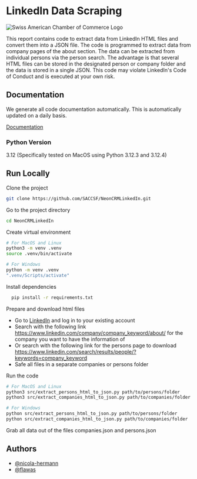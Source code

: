 # LinkedIn Data Scraping

![Swiss American Chamber of Commerce Logo](https://saccsf.com/wp-content/uploads/2015/05/saccsf-logo.jpg)

This report contains code to extract data from LinkedIn HTML files and convert them into a JSON file. The code is programmed to extract data from company pages of the about section. The data can be extracted from individual persons via the person search. The advantage is that several HTML files can be stored in the designated person or company folder and the data is stored in a single JSON.
This code may violate LinkedIn's Code of Conduct and is executed at your own risk. 


## Documentation
We generate all code documentation automatically. This is automatically updated on a daily basis.

[Documentation](https://saccsf.github.io/NeonCRMLinkedIn/)

### Python Version
3.12 (Specifically tested on MacOS using Python 3.12.3 and 3.12.4)

## Run Locally

Clone the project

```bash
git clone https://github.com/SACCSF/NeonCRMLinkedIn.git
```

Go to the project directory

```bash
cd NeonCRMLinkedIn
```
Create virtual environment
```bash
# For MacOS and Linux
python3 -m venv .venv
source .venv/bin/activate

# For Windows
python -m venv .venv
".venv/Scripts/activate"
```

Install dependencies

```bash
  pip install -r requirements.txt
```

Prepare and download html files
- Go to [LinkedIn](linkedin.com) and log in to your existing account
- Search with the following link https://www.linkedin.com/company/company_keyword/about/ for the company you want to have the information of 
- Or search with the following link for the persons page to download https://www.linkedin.com/search/results/people/?keywords=company_keyword
- Safe all files in a separate companies or persons folder

Run the code
```bash
# For MacOS and Linux
python3 src/extract_persons_html_to_json.py path/to/persons/folder
python3 src/extract_companies_html_to_json.py path/to/companies/folder

# For Windows
python src/extract_persons_html_to_json.py path/to/persons/folder
python src/extract_companies_html_to_json.py path/to/companies/folder
```

Grab all data out of the files companies.json and persons.json


## Authors

- [@nicola-hermann](https://github.com/nicola-hermann)
- [@flawas](https://github.com/flawas)

